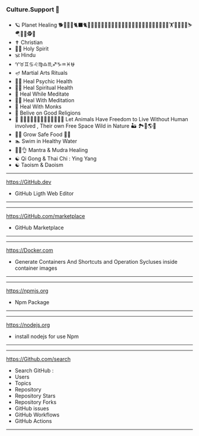 ### Culture.Support 👋






- 🪐 Planet Healing 🐕🐕‍🦺😻🐈‍⬛🐈👳🏿‍♂️👳🏼‍♂️👥💆💆🏻💆🏽‍♀️💆🏿‍♂️💆🏼‍♂️💆🏼‍♀️🧑‍🦽🏋️🤼🧗🚴🏇⛷️🪂🦸🦹🕵️🧕
- ✝️ Christian 
- 🌠🌌 Holy Spirit 
- 🕉️ Hindu
- ♈♉♊♋♌♍♎♏♐♑♒♓⛎
- 🪔 Martial Arts Rituals 
- 🙇‍♂️ Heal Psychic Health 
- 🙇‍♀️ Heal Spiritual Health 
- 🧘 Heal While Meditate 
- 🧘‍♂️ Heal With Meditation 
- 👤 Heal With Monks 
- 🧕 Belive on Good Religions 
- 🦛 🦭🐅🐎🦁🐒🦧🦍🐄🐮🐠🐡🦐🐋 Let Animals Have Freedom to Live Without Human involved 
, Their own Free Space Wild in Nature 🏜️ 🏞️🌅🌎🗾
- 🧑‍🌾 Grow Safe Food 🌱🌿
- 🏊 Swim in Healthy Water 
- 🫰🤌👌 Mantra & Mudra Healing 
- ☯️ Qi Gong & Thai Chi : Ying Yang
- ☯️ Taoism & Daoism 


---------

https://GitHub.dev

- GitHub Ligth Web Editor

----------------




---------

https://GitHub.com/marketplace

- GitHub Marketplace

----------------




---------

https://Docker.com

- Generate Containers And Shortcuts and Operation
Sycluses inside container images 

----------------




---------

https://npmjs.org

- Npm Package 

----------------




---------

https://nodejs.org

- install nodejs for use Npm

----------------



---------

https://Github.com/search

- Search GitHub : 
- Users
- Topics 
- Repository 
- Repository Stars 
- Repository Forks
- GitHub issues 
- GitHub Workflows
- GitHub Actions 

----------------




